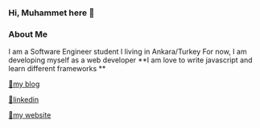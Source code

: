### Hi, Muhammet here 👋

<!--
**cokyaman65/cokyaman65** is a ✨ _special_ ✨ repository because its `README.md` (this file) appears on your GitHub profile.

Here are some ideas to get you started:

- 🔭 I’m currently working on ...
- 🌱 I’m currently learning ...
- 👯 I’m looking to collaborate on ...
- 🤔 I’m looking for help with ...
- 💬 Ask me about ...
- 📫 How to reach me: ...
- 😄 Pronouns: ...
- ⚡ Fun fact: ...
-->
### About Me 
I am a Software Engineer student
I living in Ankara/Turkey
For now, I am developing myself as a web developer 
**I am love to write javascript and learn different frameworks **


[🤔my blog](https://medium.com/@cokyamanmuhammet)

[💬linkedin](https://www.linkedin.com/in/muhammet-%C3%A7okyaman-ba9591197/)

[🔭my website](muhammetcokyaman.com)
